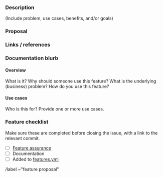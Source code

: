 ### Description

(Include problem, use cases, benefits, and/or goals)

### Proposal

### Links / references

### Documentation blurb

#### Overview

What is it?
Why should someone use this feature?
What is the underlying (business) problem?
How do you use this feature?

#### Use cases

Who is this for? Provide one or more use cases.

### Feature checklist

Make sure these are completed before closing the issue,
with a link to the relevant commit.

- [ ] [Feature assurance](https://about.gitlab.com/handbook/product/#feature-assurance)
- [ ] Documentation
- [ ] Added to [features.yml](https://gitlab.com/gitlab-com/www-gitlab-com/blob/master/data/features.yml)

/label ~"feature proposal"